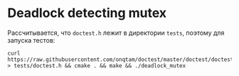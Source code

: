 # Deadlock detecting mutex

Рассчитывается, что `doctest.h` лежит в директории `tests`, поэтому для запуска тестов:
```
curl https://raw.githubusercontent.com/onqtam/doctest/master/doctest/doctest.h > tests/doctest.h && cmake . && make && ./deadlock_mutex
```
